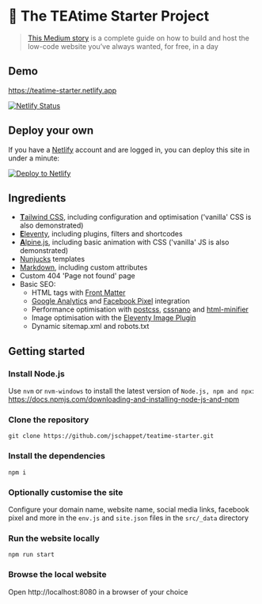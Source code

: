 # 🍵 The TEAtime Starter Project

> [This Medium story](https://medium.com/geekculture/build-and-host-the-low-code-website-you-always-wanted-734f43c25874) is a complete guide on how to build and host the low-code website you’ve always wanted, for free, in a day

## Demo

https://teatime-starter.netlify.app

[![Netlify Status](https://api.netlify.com/api/v1/badges/816074af-e902-4e3b-80d6-c52cfe65e8e4/deploy-status)](https://app.netlify.com/sites/teatime-starter/deploys)

## Deploy your own

If you have a [Netlify](https://netlify.com) account and are logged in, you can deploy this site in under a minute:

<a href="https://app.netlify.com/start/deploy?repository=https://github.com/alanmosely/teatime-starter"><img src="https://www.netlify.com/img/deploy/button.svg" alt="Deploy to Netlify"></a>

## Ingredients

- [**T**ailwind CSS](https://tailwindcss.com), including configuration and optimisation ('vanilla' CSS is also demonstrated)
- [**E**leventy](https://www.11ty.dev), including plugins, filters and shortcodes
- [**A**lpine.js](https://alpinejs.dev), including basic animation with CSS ('vanilla' JS is also demonstrated)
- [Nunjucks](https://mozilla.github.io/nunjucks) templates
- [Markdown](https://www.markdownguide.org), including custom attributes
- Custom 404 'Page not found' page
- Basic SEO:
  - HTML tags with [Front Matter](https://www.11ty.dev/docs/data-frontmatter)
  - [Google Analytics](https://analytics.google.com) and [Facebook Pixel](https://www.facebook.com/business/learn/facebook-ads-pixel) integration
  - Performance optimisation with [postcss](https://postcss.org), [cssnano](https://cssnano.co) and [html-minifier](https://www.npmjs.com/package/html-minifier)
  - Image optimisation with the [Eleventy Image Plugin](https://www.11ty.dev/docs/plugins/image)
  - Dynamic sitemap.xml and robots.txt

## Getting started

### Install Node.js

Use `nvm` or `nvm-windows` to install the latest version of `Node.js, npm and npx`: https://docs.npmjs.com/downloading-and-installing-node-js-and-npm

### Clone the repository

```
git clone https://github.com/jschappet/teatime-starter.git
```

### Install the dependencies

```
npm i
```

### Optionally customise the site

Configure your domain name, website name, social media links, facebook pixel and more in the `env.js` and `site.json` files in the `src/_data` directory

### Run the website locally

```
npm run start
```

### Browse the local website

Open http://localhost:8080 in a browser of your choice
